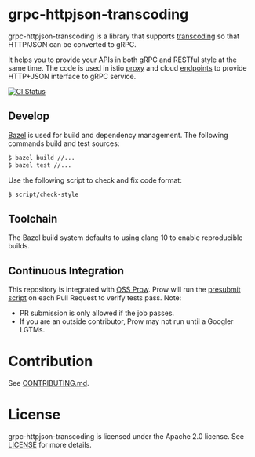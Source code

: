 # grpc-httpjson-transcoding

grpc-httpjson-transcoding is a library that supports
[transcoding](https://github.com/googleapis/googleapis/blob/master/google/api/http.proto)
so that HTTP/JSON can be converted to gRPC.

It helps you to provide your APIs in both gRPC and RESTful style at the same
time. The code is used in istio [proxy](https://github.com/istio/proxy) and
cloud [endpoints](https://cloud.google.com/endpoints/) to provide HTTP+JSON
interface to gRPC service.

[![CI Status](https://oss.gprow.dev/badge.svg?jobs=grpc-transcoder-periodic)](https://testgrid.k8s.io/googleoss-grpc-transcoder#Summary)

## Develop

[Bazel](https://bazel.build/) is used for build and dependency management. The
following commands build and test sources:

```bash
$ bazel build //...
$ bazel test //...
```

Use the following script to check and fix code format:

```bash
$ script/check-style
```

## Toolchain

The Bazel build system defaults to using clang 10 to enable reproducible builds.

## Continuous Integration

This repository is integrated with [OSS Prow](https://github.com/kubernetes/test-infra/tree/master/prow). Prow will run the [presubmit script](https://github.com/grpc-ecosystem/grpc-httpjson-transcoding/blob/master/script/ci.sh) on each Pull Request to verify tests pass. Note:

- PR submission is only allowed if the job passes. 
- If you are an outside contributor, Prow may not run until a Googler LGTMs.

# Contribution
See [CONTRIBUTING.md](CONTRIBUTING.md).

# License
grpc-httpjson-transcoding is licensed under the Apache 2.0 license. See
[LICENSE](LICENSE) for more details.

